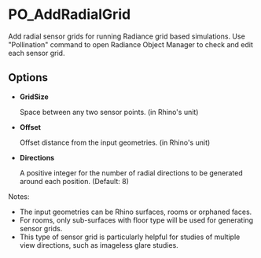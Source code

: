 # PO_AddRadialGrid

Add radial sensor grids for running Radiance grid based simulations. Use &quot;Pollination&quot; command to open Radiance Object Manager to check and edit each sensor grid.

## Options

* **GridSize**

  Space between any two sensor points. (in Rhino&apos;s unit)

* **Offset**

  Offset distance from the input geometries. (in Rhino&apos;s unit)

* **Directions**

  A positive integer for the number of radial directions to be generated around each position. (Default: 8)

Notes:

* The input geometries can be Rhino surfaces, rooms or orphaned faces. 
* For rooms, only sub-surfaces with floor type will be used for generating sensor grids.
* This type of sensor grid is particularly helpful for studies of multiple view directions, such as imageless glare studies.

